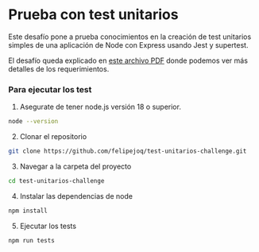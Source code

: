 # Prueba con test unitarios
Este desafío pone a prueba conocimientos en la creación de test unitarios simples
de una aplicación de Node con Express usando Jest y supertest.

El desafío queda explicado en [este archivo PDF](01-desafio-prueba-cafeteria-nanacao.pdf) donde podemos
ver más detalles de los requerimientos.

### Para ejecutar los test
1. Asegurate de tener node.js versión 18 o superior.

```bash
node --version
```

2. Clonar el repositorio

```bash
git clone https://github.com/felipejoq/test-unitarios-challenge.git
```

3. Navegar a la carpeta del proyecto

```bash
cd test-unitarios-challenge
```

4. Instalar las dependencias de node

```bash
npm install
```

5. Ejecutar los tests

```bash
npm run tests
```